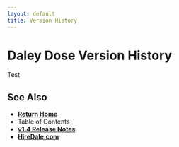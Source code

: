 ```yaml
---
layout: default
title: Version History
---
```


# Daley Dose Version History

Test

## See Also

- [**Return Home**](https://hiredale.github.io/daleydose/)
- Table of Contents
- [**v1.4 Release Notes**](/daleydose/release-notes-v1.4.md)
- [**HireDale.com**](https://hiredale.github.io)
